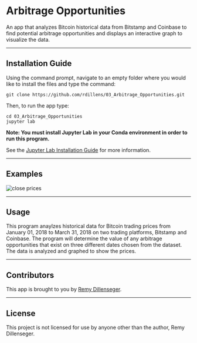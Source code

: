 # Arbitrage Opportunities
An app that analyzes Bitcoin historical data from Bitstamp and Coinbase to find potential arbitrage opportunities and displays an interactive graph to visualize the data.

---
## Installation Guide
Using the command prompt, navigate to an empty folder where you would like to install the files and type the command:
```
git clone https://github.com/rdillens/03_Arbitrage_Opportunities.git
```
Then, to run the app type:
```
cd 03_Arbitrage_Opportunities
jupyter lab
```
**Note: You must install Jupyter Lab in your Conda environment in order to run this program.**

See the [Jupyter Lab Installation Guide](https://jupyterlab.readthedocs.io/en/stable/getting_started/installation.html) for more information.

---
## Examples
 ![close prices](Images/crypto_arbitrage.gif)
 <!-- ![early close prices](Images/close_prices_early.png)
 ![early arbitrage spread](Images/arbitrage_spread_early.png)
 ![early arbitrage profits](Images/arbitrage_profits_early.png)
 ![cumulative sum](Images/cumsum.png) -->

---
## Usage
This program anaylzes historical data for Bitcoin trading prices from January 01, 2018 to March 31, 2018 on two trading platforms, Bitstamp and Coinbase. The program will determine the value of any arbitrage opportunities that exist on three different dates chosen from the dataset. The data is analyzed and graphed to show the prices.

---
## Contributors
This app is brought to you by [Remy Dillenseger](http://remyd.net).

---
## License
This project is not licensed for use by anyone other than the author, Remy Dillenseger.